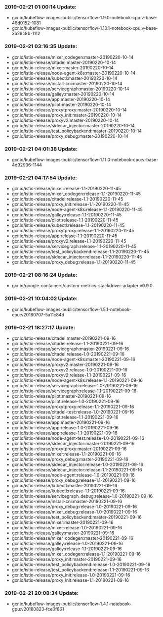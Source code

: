 ### 2019-02-21 01:00:14 Update:

- gcr.io/kubeflow-images-public/tensorflow-1.9.0-notebook-cpu:v-base-48d0152-1081
- gcr.io/kubeflow-images-public/tensorflow-1.10.1-notebook-cpu:v-base-3a29c8b-1112
### 2019-02-21 03:16:35 Update:

- gcr.io/istio-release/mixer_codegen:master-20190220-10-14
- gcr.io/istio-release/citadel:master-20190220-10-14
- gcr.io/istio-release/mixer:master-20190220-10-14
- gcr.io/istio-release/node-agent-k8s:master-20190220-10-14
- gcr.io/istio-release/kubectl:master-20190220-10-14
- gcr.io/istio-release/install-cni:master-20190220-10-14
- gcr.io/istio-release/servicegraph:master-20190220-10-14
- gcr.io/istio-release/galley:master-20190220-10-14
- gcr.io/istio-release/app:master-20190220-10-14
- gcr.io/istio-release/pilot:master-20190220-10-14
- gcr.io/istio-release/proxytproxy:master-20190220-10-14
- gcr.io/istio-release/proxy_init:master-20190220-10-14
- gcr.io/istio-release/proxyv2:master-20190220-10-14
- gcr.io/istio-release/sidecar_injector:master-20190220-10-14
- gcr.io/istio-release/test_policybackend:master-20190220-10-14
- gcr.io/istio-release/proxy_debug:master-20190220-10-14
### 2019-02-21 04:01:38 Update:

- gcr.io/kubeflow-images-public/tensorflow-1.11.0-notebook-cpu:v-base-4d92936-1144
### 2019-02-21 04:17:54 Update:

- gcr.io/istio-release/mixer:release-1.1-20190220-11-45
- gcr.io/istio-release/mixer_codegen:release-1.1-20190220-11-45
- gcr.io/istio-release/citadel:release-1.1-20190220-11-45
- gcr.io/istio-release/proxy_init:release-1.1-20190220-11-45
- gcr.io/istio-release/node-agent-k8s:release-1.1-20190220-11-45
- gcr.io/istio-release/galley:release-1.1-20190220-11-45
- gcr.io/istio-release/pilot:release-1.1-20190220-11-45
- gcr.io/istio-release/kubectl:release-1.1-20190220-11-45
- gcr.io/istio-release/proxytproxy:release-1.1-20190220-11-45
- gcr.io/istio-release/app:release-1.1-20190220-11-45
- gcr.io/istio-release/proxyv2:release-1.1-20190220-11-45
- gcr.io/istio-release/servicegraph:release-1.1-20190220-11-45
- gcr.io/istio-release/test_policybackend:release-1.1-20190220-11-45
- gcr.io/istio-release/sidecar_injector:release-1.1-20190220-11-45
- gcr.io/istio-release/proxy_debug:release-1.1-20190220-11-45
### 2019-02-21 08:16:24 Update:

- gcr.io/google-containers/custom-metrics-stackdriver-adapter:v0.9.0
### 2019-02-21 10:04:02 Update:

- gcr.io/kubeflow-images-public/tensorflow-1.5.1-notebook-cpu:v20180707-5a11c84d
### 2019-02-21 18:27:17 Update:

- gcr.io/istio-release/citadel:master-20190221-09-16
- gcr.io/istio-release/citadel:release-1.1-20190221-09-16
- gcr.io/istio-release/servicegraph:master-20190221-09-16
- gcr.io/istio-release/citadel:release-1.0-20190221-09-16
- gcr.io/istio-release/node-agent-k8s:master-20190221-09-16
- gcr.io/istio-release/proxyv2:master-20190221-09-16
- gcr.io/istio-release/proxyv2:release-1.0-20190221-09-16
- gcr.io/istio-release/proxyv2:release-1.1-20190221-09-16
- gcr.io/istio-release/node-agent-k8s:release-1.1-20190221-09-16
- gcr.io/istio-release/servicegraph:release-1.0-20190221-09-16
- gcr.io/istio-release/servicegraph:release-1.1-20190221-09-16
- gcr.io/istio-release/pilot:master-20190221-09-16
- gcr.io/istio-release/pilot:release-1.0-20190221-09-16
- gcr.io/istio-release/proxytproxy:release-1.1-20190221-09-16
- gcr.io/istio-release/citadel-test:release-1.0-20190221-09-16
- gcr.io/istio-release/pilot:release-1.1-20190221-09-16
- gcr.io/istio-release/app:master-20190221-09-16
- gcr.io/istio-release/app:release-1.0-20190221-09-16
- gcr.io/istio-release/app:release-1.1-20190221-09-16
- gcr.io/istio-release/node-agent-test:release-1.0-20190221-09-16
- gcr.io/istio-release/sidecar_injector:master-20190221-09-16
- gcr.io/istio-release/proxytproxy:master-20190221-09-16
- gcr.io/istio-release/mixer:release-1.1-20190221-09-16
- gcr.io/istio-release/proxy_debug:master-20190221-09-16
- gcr.io/istio-release/sidecar_injector:release-1.0-20190221-09-16
- gcr.io/istio-release/sidecar_injector:release-1.1-20190221-09-16
- gcr.io/istio-release/node-agent:release-1.0-20190221-09-16
- gcr.io/istio-release/proxy_debug:release-1.1-20190221-09-16
- gcr.io/istio-release/kubectl:master-20190221-09-16
- gcr.io/istio-release/kubectl:release-1.1-20190221-09-16
- gcr.io/istio-release/servicegraph_debug:release-1.0-20190221-09-16
- gcr.io/istio-release/install-cni:master-20190221-09-16
- gcr.io/istio-release/proxy_debug:release-1.0-20190221-09-16
- gcr.io/istio-release/mixer_debug:release-1.0-20190221-09-16
- gcr.io/istio-release/test_policybackend:master-20190221-09-16
- gcr.io/istio-release/mixer:master-20190221-09-16
- gcr.io/istio-release/mixer:release-1.0-20190221-09-16
- gcr.io/istio-release/galley:master-20190221-09-16
- gcr.io/istio-release/mixer_codegen:master-20190221-09-16
- gcr.io/istio-release/galley:release-1.0-20190221-09-16
- gcr.io/istio-release/galley:release-1.1-20190221-09-16
- gcr.io/istio-release/mixer_codegen:release-1.1-20190221-09-16
- gcr.io/istio-release/proxy_init:master-20190221-09-16
- gcr.io/istio-release/test_policybackend:release-1.0-20190221-09-16
- gcr.io/istio-release/test_policybackend:release-1.1-20190221-09-16
- gcr.io/istio-release/proxy_init:release-1.0-20190221-09-16
- gcr.io/istio-release/proxy_init:release-1.1-20190221-09-16
### 2019-02-21 20:08:34 Update:

- gcr.io/kubeflow-images-public/tensorflow-1.4.1-notebook-gpu:v20180823-fce0f861
